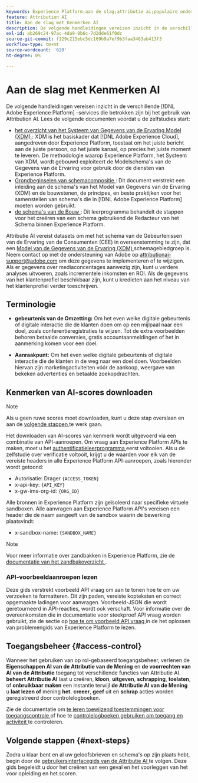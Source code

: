```yaml
---
keywords: Experience Platform;aan de slag;attributie ai;populaire onderwerpen
feature: Attribution AI
title: Aan de slag met Kenmerken AI
description: De volgende handleidingen vereisen inzicht in de verschillende Adobe Experience Platform-services die betrokken zijn bij het gebruik van Attribution AI. Lees de volgende documenten voordat u de zelfstudies start.
exl-id: ab269c24-97ac-4da9-9b6c-7d2dde61f0dc
source-git-commit: f129c215ebc5dc169b9a7ef9b3faa3463ab413f3
workflow-type: tm+mt
source-wordcount: '620'
ht-degree: 0%

---
```


# Aan de slag met Kenmerken AI

De volgende handleidingen vereisen inzicht in de verschillende [!DNL Adobe Experience Platform] -services die betrokken zijn bij het gebruik van Attribution AI. Lees de volgende documenten voordat u de zelfstudies start:

- [ het overzicht van het Systeem van Gegevens van de Ervaring Model (XDM) ](../../xdm/home.md): XDM is het basiskader dat [!DNL Adobe Experience Cloud], aangedreven door Experience Platform, toestaat om het juiste bericht aan de juiste persoon, op het juiste kanaal, op precies het juiste moment te leveren. De methodologie waarop Experience Platform, het Systeem van XDM, wordt gebouwd exploiteert de Modelschema&#39;s van de Gegevens van de Ervaring voor gebruik door de diensten van Experience Platform.
- [ Grondbeginselen van schemacompositie ](../../xdm/schema/composition.md): Dit document verstrekt een inleiding aan de schema&#39;s van het Model van Gegevens van de Ervaring (XDM) en de bouwstenen, de principes, en beste praktijken voor het samenstellen van schema&#39;s die in [!DNL Adobe Experience Platform] moeten worden gebruikt.
- [ de schema&#39;s van de Bouw ](../../xdm/tutorials/create-schema-ui.md): Dit leerprogramma behandelt de stappen voor het creëren van een schema gebruikend de Redacteur van het Schema binnen Experience Platform.

Attributie AI vereist datasets om met het schema van de Gebeurtenissen van de Ervaring van de Consumenten (CEE) in overeenstemming te zijn, dat een [ Model van de Gegevens van de Ervaring (XDM) ](../../xdm/home.md) schemagebiedgroep is. Neem contact op met de ondersteuning van Adobe op attributionai-support@adobe.com om deze gegevens te implementeren of te wijzigen. Als er gegevens over mediaconcentages aanwezig zijn, kunt u verdere analyses uitvoeren, zoals incrementele inkomsten en ROI. Als de gegevens van het klantenprofiel beschikbaar zijn, kunt u kredieten aan het niveau van het klantenprofiel verder toeschrijven.

## Terminologie

- **gebeurtenis van de Omzetting:** Om het even welke digitale gebeurtenis of digitale interactie die de klanten doen om op een mijlpaal naar een doel, zoals conferentieregistraties te wijzen. Tot de extra voorbeelden behoren betaalde conversies, gratis accountaanmeldingen of het in aanmerking komen voor een doel.

- **Aanraakpunt:** Om het even welke digitale gebeurtenis of digitale interactie die de klanten in de weg naar een doel doen. Voorbeelden hiervan zijn marketingactiviteiten vóór de aankoop, weergave van bekeken advertenties en betaalde zoekopdrachten.

## Kenmerken van AI-scores downloaden

>[!NOTE]
>
>Als u geen ruwe scores moet downloaden, kunt u deze stap overslaan en aan de [ volgende stappen ](#next-steps) te werk gaan.

Het downloaden van AI-scores van kenmerk wordt uitgevoerd via een combinatie van API-aanroepen. Om vraag aan Experience Platform APIs te maken, moet u het [ authentificatieleerprogramma ](https://www.adobe.com/go/platform-api-authentication-en) eerst voltooien. Als u de zelfstudie over verificatie voltooit, krijgt u de waarden voor elk van de vereiste headers in alle Experience Platform API-aanroepen, zoals hieronder wordt getoond:

- Autorisatie: Drager `{ACCESS_TOKEN}`
- x-api-key: `{API_KEY}`
- x-gw-ims-org-id: `{ORG_ID}`

Alle bronnen in Experience Platform zijn geïsoleerd naar specifieke virtuele sandboxen. Alle aanvragen aan Experience Platform API&#39;s vereisen een header die de naam aangeeft van de sandbox waarin de bewerking plaatsvindt:

- x-sandbox-name: `{SANDBOX_NAME}`

>[!NOTE]
>
>Voor meer informatie over zandbakken in Experience Platform, zie de [ documentatie van het zandbakoverzicht ](../../sandboxes/home.md).

### API-voorbeeldaanroepen lezen

Deze gids verstrekt voorbeeld API vraag om aan te tonen hoe te om uw verzoeken te formatteren. Dit zijn paden, vereiste kopteksten en correct opgemaakte ladingen voor aanvragen. Voorbeeld-JSON die wordt geretourneerd in API-reacties, wordt ook verschaft. Voor informatie over de overeenkomsten die in documentatie voor steekproef API vraag worden gebruikt, zie de sectie op [ hoe te om voorbeeld API vraag ](../../landing/troubleshooting.md) in de het oplossen van problemengids van Experience Platform te lezen.

## Toegangsbeheer {#access-control}

Wanneer het gebruiken van op rol-gebaseerd toegangsbeheer, verlenen de **Eigenschappen AI van de Attributie van de Mening** en **de voorrechten van AI van de Attributie** toegang tot verschillende functies van Attributie AI. **beheert Attributie AI** laat u **&#x200B;**&#x200B;creëren, **kloon**, **uitgeven**, **schrapping**, **toelaten**, of **onbruikbaar maken** een instantie terwijl **de Attributie AI van de Mening** u **laat lezen of** mening **het.** **creeer**, **geef** uit en **schrap** acties worden geregistreerd door controlelogboeken.

Zie de documentatie om [ te leren toewijzend toestemmingen voor toegangscontrole ](../../../help/access-control/home.md) of hoe te [ controlelogboeken gebruiken om toegang en activiteit ](../../../help/landing/governance-privacy-security/audit-logs/overview.md) te controleren.

## Volgende stappen {#next-steps}

Zodra u klaar bent en al uw geloofsbrieven en schema&#39;s op zijn plaats hebt, begin door de [ gebruikersinterfacegids van de Attributie AI ](./user-guide.md) te volgen. Deze gids begeleidt u door het creëren van een geval en het voorleggen van het voor opleiding en het scoren.
